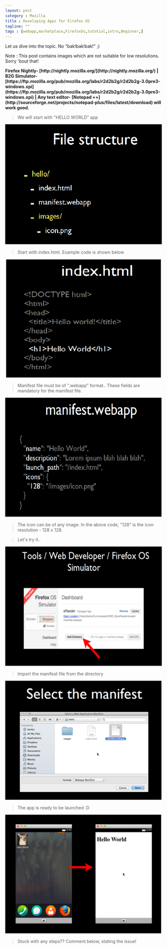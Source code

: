 ```yaml
---
layout: post
category : Mozilla
title : Developing Apps for Firefox OS
tagline: ""
tags : [webapp,marketplace,FirefoxOs,tutotial,intro,Beginner,]
---
```


Let us dive into the topic. No "bak!bak!bak!" ;)

Note : This post contains images which are not suitable for low resolutions. Sorry 'bout that!

<strong>
Firefox Nightly- [http://nightly.mozilla.org/](http://nightly.mozilla.org/) | B2G Simulator- [https://ftp.mozilla.org/pub/mozilla.org/labs/r2d2b2g/r2d2b2g-3.0pre3-windows.xpi](https://ftp.mozilla.org/pub/mozilla.org/labs/r2d2b2g/r2d2b2g-3.0pre3-windows.xpi) | Any text editor- [Notepad ++](http://sourceforge.net/projects/notepad-plus/files/latest/download) will work good.
</strong>

>We will start with "HELLO WORLD" app

![](/images/201303_1.png)

>Start with index.html. Example code is shown below

![](/images/201303_2.png)

>Manifest file must be of ".webapp" format.. These fields are mandatory for the manifest file.

![](/images/201303_3.png)

>The icon can be of any image. In the above code, "128" is the icon resolution - 128 x 128.

>Let's try it..

![](/images/201303_4.png)

>Import the manifest file from the directory

![](/images/201303_5.png)

>The app is ready to be launched :D

![](/images/201303_6.png)

>Stuck with any steps?? Comment below, stating the issue!
